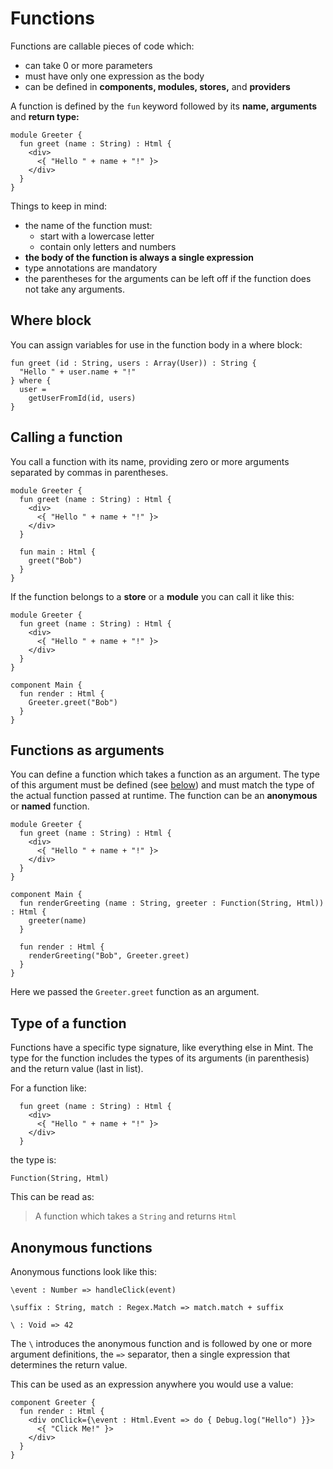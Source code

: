 # Functions

Functions are callable pieces of code which:

- can take 0 or more parameters
- must have only one expression as the body
- can be defined in **components, modules, stores,** and **providers**

A function is defined by the `fun` keyword followed by its **name, arguments** and **return type:**

```text
module Greeter {
  fun greet (name : String) : Html {
    <div>
      <{ "Hello " + name + "!" }>
    </div>
  }
}
```

Things to keep in mind:

- the name of the function must:
  - start with a lowercase letter
  - contain only letters and numbers
- **the body of the function is always a single expression**
- type annotations are mandatory
- the parentheses for the arguments can be left off if the function does not take any arguments.

## Where block

You can assign variables for use in the function body in a where block:

```text
fun greet (id : String, users : Array(User)) : String {
  "Hello " + user.name + "!"
} where {
  user =
    getUserFromId(id, users)
}
```

## Calling a function

You call a function with its name, providing zero or more arguments separated by commas in parentheses.

```text
module Greeter {
  fun greet (name : String) : Html {
    <div>
      <{ "Hello " + name + "!" }>
    </div>
  }

  fun main : Html {
    greet("Bob")
  }
}
```

If the function belongs to a **store** or a **module** you can call it like this:

```text
module Greeter {
  fun greet (name : String) : Html {
    <div>
      <{ "Hello " + name + "!" }>
    </div>
  }
}

component Main {
  fun render : Html {
    Greeter.greet("Bob")
  }
}
```

## Functions as arguments

You can define a function which takes a function as an argument. The type of this argument must be defined (see [below](#type-of-a-function)) and must match the type of the actual function passed at runtime. The function can be an **anonymous** or **named** function.

```text
module Greeter {
  fun greet (name : String) : Html {
    <div>
      <{ "Hello " + name + "!" }>
    </div>
  }
}

component Main {
  fun renderGreeting (name : String, greeter : Function(String, Html)) : Html {
    greeter(name)
  }

  fun render : Html {
    renderGreeting("Bob", Greeter.greet)
  }
}
```

Here we passed the `Greeter.greet` function as an argument.

## Type of a function

Functions have a specific type signature, like everything else in Mint. The type for the function includes the types of its arguments \(in parenthesis\) and the return value \(last in list\).

For a function like:

```text
  fun greet (name : String) : Html {
    <div>
      <{ "Hello " + name + "!" }>
    </div>
  }
```

the type is:

```text
Function(String, Html)
```

This can be read as:

> A function which takes a `String` and returns `Html`

## Anonymous functions

Anonymous functions look like this:

```text
\event : Number => handleClick(event)

\suffix : String, match : Regex.Match => match.match + suffix

\ : Void => 42
```

The `\` introduces the anonymous function and is followed by one or more argument definitions, the `=>` separator, then a single expression that determines the return value.

This can be used as an expression anywhere you would use a value:

```text
component Greeter {
  fun render : Html {
    <div onClick={\event : Html.Event => do { Debug.log("Hello") }}>
      <{ "Click Me!" }>
    </div>
  }
}
```
